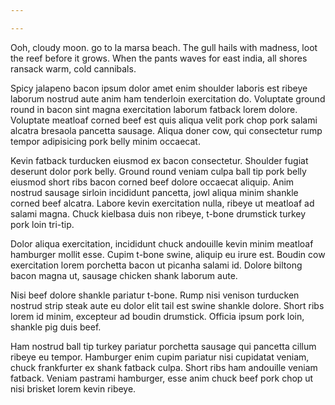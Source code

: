 ```yaml
---

---
```


Ooh, cloudy moon. go to la marsa beach. The gull hails with madness, loot the reef before it grows. When the pants waves for east india, all shores ransack warm, cold cannibals.

<!--more-->

Spicy jalapeno bacon ipsum dolor amet enim shoulder laboris est ribeye laborum nostrud aute anim ham tenderloin exercitation do. Voluptate ground round in bacon sint magna exercitation laborum fatback lorem dolore. Voluptate meatloaf corned beef est quis aliqua velit pork chop pork salami alcatra bresaola pancetta sausage. Aliqua doner cow, qui consectetur rump tempor adipisicing pork belly minim occaecat.

Kevin fatback turducken eiusmod ex bacon consectetur. Shoulder fugiat deserunt dolor pork belly. Ground round veniam culpa ball tip pork belly eiusmod short ribs bacon corned beef dolore occaecat aliquip. Anim nostrud sausage sirloin incididunt pancetta, jowl aliqua minim shankle corned beef alcatra. Labore kevin exercitation nulla, ribeye ut meatloaf ad salami magna. Chuck kielbasa duis non ribeye, t-bone drumstick turkey pork loin tri-tip.

Dolor aliqua exercitation, incididunt chuck andouille kevin minim meatloaf hamburger mollit esse. Cupim t-bone swine, aliquip eu irure est. Boudin cow exercitation lorem porchetta bacon ut picanha salami id. Dolore biltong bacon magna ut, sausage chicken shank laborum aute.

Nisi beef dolore shankle pariatur t-bone. Rump nisi venison turducken nostrud strip steak aute eu dolor elit tail est swine shankle dolore. Short ribs lorem id minim, excepteur ad boudin drumstick. Officia ipsum pork loin, shankle pig duis beef.

Ham nostrud ball tip turkey pariatur porchetta sausage qui pancetta cillum ribeye eu tempor. Hamburger enim cupim pariatur nisi cupidatat veniam, chuck frankfurter ex shank fatback culpa. Short ribs ham andouille veniam fatback. Veniam pastrami hamburger, esse anim chuck beef pork chop ut nisi brisket lorem kevin ribeye.



